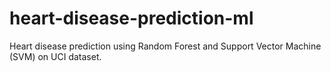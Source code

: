 # heart-disease-prediction-ml
Heart disease prediction using Random Forest and Support Vector Machine (SVM) on UCI dataset.
